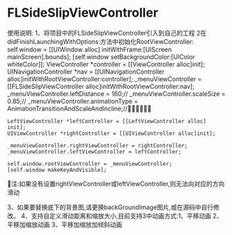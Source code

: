 # FLSideSlipViewController

使用说明:
1、将项目中的FLSideSlipViewController引入到自己的工程
2在didFinishLaunchingWithOptions:方法中初始化RootViewController:
		self.window = [[UIWindow alloc] initWithFrame:[UIScreen mainScreen].bounds];
    [self.window setBackgroundColor:[UIColor whiteColor]];
    ViewController *controller = [[ViewController alloc]init];
    UINavigationController *nav = [[UINavigationController alloc]initWithRootViewController:controller];
    _menuViewController = [[FLSideSlipViewController alloc]initWithRootViewController:nav];
    _menuViewController.leftDistance = 160;//
    _menuViewController.scaleSize = 0.85;//
    _menuViewController.animationType = AnimationTransitionAndScaleAndIncline;//

    LeftViewController *leftController = [[LeftViewController alloc] init];
    UIViewController *rightController = [[UIViewController alloc]init];
    
    _menuViewController.rightViewController = rightController;
    _menuViewController.leftViewController = leftController;
    
    self.window.rootViewController = _menuViewController;
    [self.window makeKeyAndVisible];
    
注:如果没有设置rightViewController或leftViewController,则无法向对应的方向滑动

3、如果要替换底下的背景图,请更换backGroundImage图片,或在源码中自行修改。
4、支持自定义滑动距离和缩放大小,目前支持3中动画方式:1、平移动画 2、平移加缩放动画 3、平移加缩放加倾斜动画
